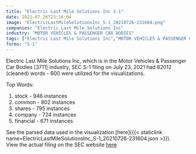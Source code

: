```yaml
---
title: "Electric Last Mile Solutions Inc S-1"
date: 2021-07-26T23:16:04
image: "ElectricLastMileSolutionsInc_S-1_20210726-231604.png"
companies: "Electric Last Mile Solutions Inc"
industry: "MOTOR VEHICLES & PASSENGER CAR BODIES"
tags: ["Electric Last Mile Solutions Inc","MOTOR VEHICLES & PASSENGER CAR BODIES","07-23-2021","S-1"]
forms: "S-1"
---
```

Electric Last Mile Solutions Inc, which is in the Motor Vehicles & Passenger Car Bodies [3711] industry, SEC S-1 filing on July 23, 2021 had 82012 (cleaned) words - 600 were utilized for the visualizations.

Top Words:
1. stock - 946 instances
2. common - 802 instances
3. shares - 795 instances
4. company - 724 instances
5. financial - 671 instances


See the parsed data used in the visualization [here]({{< staticlink name=ElectricLastMileSolutionsInc_S-1_20210726-231604.json >}}).  
View the actual filing on the SEC website [here](https://www.sec.gov/Archives/edgar/data/1784168/0001213900-21-038397.txt)